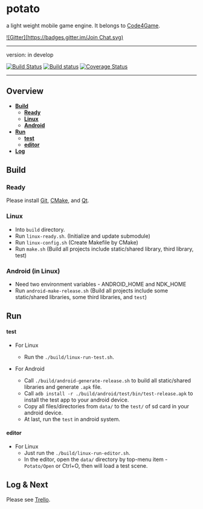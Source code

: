 potato
======

a light weight mobile game engine. It belongs to [Code4Game][].

[![Gitter](https://badges.gitter.im/Join Chat.svg)](https://gitter.im/code4game/potato?utm_source=badge&utm_medium=badge&utm_campaign=pr-badge&utm_content=badge)

----------------------------

version: in develop

[![Build Status](https://travis-ci.org/code4game/potato.svg)](https://travis-ci.org/code4game/potato)
[![Build status](https://ci.appveyor.com/api/projects/status/l563xi5j23vep2wg)](https://ci.appveyor.com/project/alexchicn/potato)
[![Coverage Status](https://coveralls.io/repos/code4game/potato/badge.png?branch=master)](https://coveralls.io/r/code4game/potato?branch=master)


----------------------------


## Overview

* [**Build**](#build)
  * [**Ready**](#ready)
  * [**Linux**](#linux)
  * [**Android**](#android)
* [**Run**](#run)
  * [**test**](#test)
  * [**editor**](#editor)
* [**Log**](#log)


Build
-----

### Ready

Please install [Git][], [CMake][], and [Qt][].


### Linux

* Into `build` directory.
* Run `linux-ready.sh`. (Initialize and update submodule)
* Run `linux-config.sh` (Create Makefile by CMake)
* Run `make.sh` (Build all projects include static/shared library, third library, test)


### Android (in Linux)
* Need two environment variables - ANDROID_HOME and NDK_HOME
* Run `android-make-release.sh` (Build all projects include some static/shared libraries, some third libraries, and `test`)


Run
---

#### test

- For Linux
  * Run the `./build/linux-run-test.sh`.


- For Android
  * Call `./build/android-generate-release.sh` to build all static/shared libraries and generate `.apk` file.
  * Call `adb install -r ./build/android/test/bin/test-release.apk` to install the test app to your android device.
  * Copy all files/directories from `data/` to the `test/` of sd card in your android device.
  * At last, run the `test` in android system.


#### editor

- For Linux
  * Just run the `./build/linux-run-editor.sh`.
  * In the editor, open the `data/` directory by top-menu item - `Potato/Open` or Ctrl+O, then will load a test scene.


Log & Next
---

Please see [Trello][].


[CMake]: http://cmake.org/ "CMake"
[Git]: http://git-scm.com/ "Git"
[Qt]: http://qt-project.org/ "Qt"
[Code4Game]: http://c4g.io/ "Code 4 Game"
[LOG.md]: https://github.com/code4game/potato/blob/master/LOG.md "Log"
[Trello]: https://trello.com/code4game/ "Plan"
